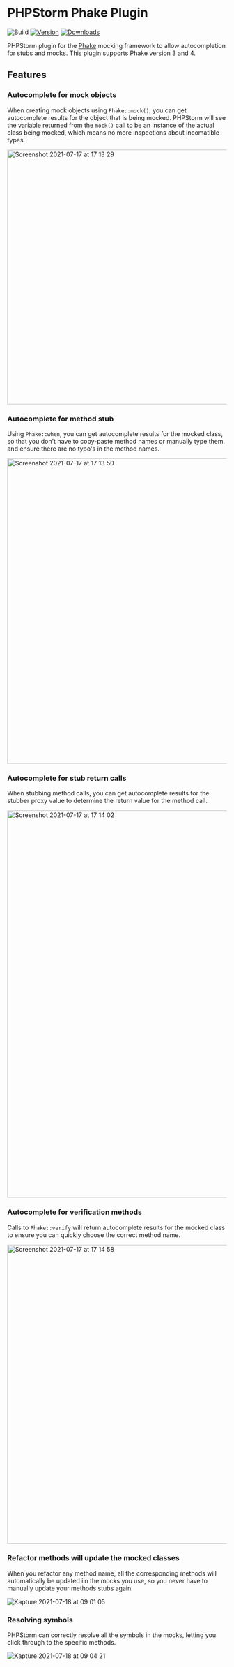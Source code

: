 # PHPStorm Phake Plugin

![Build](https://github.com/SolidWorx/idea-php-phake-plugin/workflows/Build/badge.svg)
[![Version](https://img.shields.io/jetbrains/plugin/v/17261.svg)](https://plugins.jetbrains.com/plugin/17261)
[![Downloads](https://img.shields.io/jetbrains/plugin/d/17261.svg)](https://plugins.jetbrains.com/plugin/17261)

PHPStorm plugin for the [Phake](https://github.com/phake/phake) mocking framework to allow autocompletion for stubs and mocks.
This plugin supports Phake version 3 and 4.

## Features

### Autocomplete for mock objects

When creating mock objects using `Phake::mock()`, you can get autocomplete results for the object that is being mocked.
PHPStorm will see the variable returned from the `mock()` call to be an instance of the actual class being mocked, which means no more inspections about incomatible types.

<img width="584" alt="Screenshot 2021-07-17 at 17 13 29" src="https://user-images.githubusercontent.com/144858/126041511-ae2cf121-5c45-4001-8ba1-2d3817e897fc.png">

### Autocomplete for method stub

Using `Phake::when`, you can get autocomplete results for the mocked class, so that you don't have to copy-paste method names or manually type them, and ensure there are no typo's in the method names.

<img width="700" alt="Screenshot 2021-07-17 at 17 13 50" src="https://user-images.githubusercontent.com/144858/126041607-48ed9e31-e2a3-4fe6-8edb-e6f94da5c1a8.png">

### Autocomplete for stub return calls

When stubbing method calls, you can get autocomplete results for the stubber proxy value to determine the return value for the method call.

<img width="888" alt="Screenshot 2021-07-17 at 17 14 02" src="https://user-images.githubusercontent.com/144858/126041643-3053fc7f-c12f-4f10-a3f8-89d078c6352e.png">

### Autocomplete for verification methods

Calls to `Phake::verify` will return autocomplete results for the mocked class to ensure you can quickly choose the correct method name.

<img width="686" alt="Screenshot 2021-07-17 at 17 14 58" src="https://user-images.githubusercontent.com/144858/126041691-f165bd68-ebda-4ef4-9885-6b9112b07b14.png">

### Refactor methods will update the mocked classes

When you refactor any method name, all the corresponding methods will automatically be updated iin the mocks you use, so you never have to manually update your methods stubs again.

![Kapture 2021-07-18 at 09 01 05](https://user-images.githubusercontent.com/144858/126058620-cd09f42a-5a98-4f2a-953b-59c3c8217cef.gif)

### Resolving symbols

PHPStorm can correctly resolve all the symbols in the mocks, letting you  click through to the specific methods.

![Kapture 2021-07-18 at 09 04 21](https://user-images.githubusercontent.com/144858/126058711-fa6b3646-1b5c-4488-b4d6-ddb2d2ab9f3d.gif)

